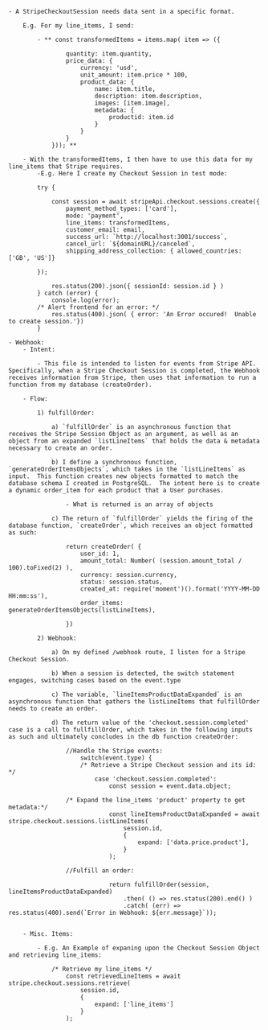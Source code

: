 <!-- Pagination: 

    - E.g. In my backend/api/shop.js file:

    1)  I defined a GET router (route handler function) that deconstructs a [page] and [limit] parameters as part of my req.query
        - Page is meant to be the number of pages, limit is how many items to display per page

    2) I send these query parameters in my request, passing them to my `getAllProducts` function

    3) In the backend/db/dbadapters/products.js , my database function / query, I modified the SQL query by adding a 'LIMIT' clause to limit the number of results per page, and an `OFFSET` clause to specify which page to retrieve

        - LIMIT: This returns the specified number of rows from the beginning of the result set. For example, LIMIT 10 would return the first 10 rows of the result set.

        - OFFSET clause is used to skip a specified number of rows from the beginning of the result set. The syntax for OFFSET clause is:

        SELECT column1, column2, ...
        FROM table_name
        OFFSET number_of_rows;

        - This returns the result set starting from the specified row number. For example, OFFSET 10 would skip the first 10 rows of the result set and start from the 11th row.


    4) You would then make a GET request to the /products route with the appropriate page and limit query parameters to retrieve the desired page of products.
     - For example:

     GET /shop?page=2&limit=5




-->




<!-- stripeCheckout.js -->
    - A StripeCheckoutSession needs data sent in a specific format.  
    
        E.g. For my line_items, I send:

            - ** const transformedItems = items.map( item => ({
                
                    quantity: item.quantity,
                    price_data: {
                        currency: 'usd',
                        unit_amount: item.price * 100,
                        product_data: {
                            name: item.title,
                            description: item.description,
                            images: [item.image],
                            metadata: {
                                productid: item.id
                            }
                        }
                    }
                })); **

        - With the transformedItems, I then have to use this data for my line_items that Stripe requires.  
            -E.g. Here I create my Checkout Session in test mode:

            try {
        
                const session = await stripeApi.checkout.sessions.create({
                    payment_method_types: ['card'],
                    mode: 'payment',
                    line_items: transformedItems,
                    customer_email: email,
                    success_url: `http://localhost:3001/success`,
                    cancel_url: `${domainURL}/canceled`,
                    shipping_address_collection: { allowed_countries: ['GB', 'US']}

            });

                res.status(200).json({ sessionId: session.id } )
            } catch (error) {
                console.log(error);
            /* Alert frontend for an error: */
                res.status(400).json( { error: 'An Error occured!  Unable to create session.'})
            }
    
<!-- webhook.js: -->

    - Webhook:
        - Intent: 

            - This file is intended to listen for events from Stripe API.  Specifically, when a Stripe Checkout Session is completed, the Webhook receives information from Stripe, then uses that information to run a function from my database (createOrder).

        - Flow:

            1) fulfillOrder:

                a) `fulfillOrder` is an asynchronous function that receives the Stripe Session Object as an argument, as well as an object from an expanded `listLineItems` that holds the data & metadata necessary to create an order.

                b) I define a synchronous function, `generateOrderItemsObjects`, which takes in the `listLineItems` as input.  This function creates new objects formatted to match the database schema I created in PostgreSQL.  The intent here is to create a dynamic order_item for each product that a User purchases.  

                    - What is returned is an array of objects

                c) The return of `fulfillOrder` yields the firing of the database function, `createOrder`, which receives an object formatted as such:

                    return createOrder( {
                        user_id: 1,
                        amount_total: Number( (session.amount_total / 100).toFixed(2) ),
                        currency: session.currency,
                        status: session.status,
                        created_at: require('moment')().format('YYYY-MM-DD HH:mm:ss'),
                        order_items: generateOrderItemsObjects(listLineItems),

                    })

            2) Webhook:

                a) On my defined /webhook route, I listen for a Stripe Checkout Session.

                b) When a session is detected, the switch statement engages, switching cases based on the event.type

                c) The variable, `lineItemsProductDataExpanded` is an asynchronous function that gathers the listLineItems that fulfillOrder needs to create an order.

                d) The return value of the 'checkout.session.completed' case is a call to fullfillOrder, which takes in the following inputs as such and ultimately concludes in the db function createOrder:

                    //Handle the Stripe events:
                        switch(event.type) {
                        /* Retrieve a Stripe Checkout session and its id: */
                            case 'checkout.session.completed':
                                const session = event.data.object;

                    /* Expand the line_items 'product' property to get metadata:*/
                                const lineItemsProductDataExpanded = await stripe.checkout.sessions.listLineItems(
                                    session.id,
                                    {
                                        expand: ['data.price.product'],
                                    }
                                );
                                
                    //Fulfill an order:
                                
                                return fulfillOrder(session, lineItemsProductDataExpanded)
                                    .then( () => res.status(200).end() )
                                    .catch( (err) => res.status(400).send(`Error in Webhook: ${err.message}`));


        - Misc. Items:

            - E.g. An Example of expaning upon the Checkout Session Object and retrieving line_items:

                /* Retrieve my line_items */
                    const retrievedLineItems = await stripe.checkout.sessions.retrieve(
                        session.id, 
                        {
                            expand: ['line_items']
                        }
                    );